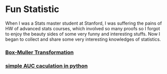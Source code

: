  # Fun Statistic
When I was a Stats master student at Stanford, I was suffering the pains of HW of advanced stats courses, 
which involved so many proofs so I forgot to enjoy the beauty sides of some very funny and interesting stuffs.
Now I began to collect and share some very interesting knowledges of statistics.

### [Box-Muller Transformation](https://en.wikipedia.org/wiki/Box–Muller_transform)
### [simple AUC caculation in python](https://github.com/yanyangbaobeiIsEmma/FunStats/auc.py) 

